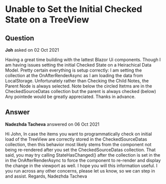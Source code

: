 # Unable to Set the Initial Checked State on a TreeView

## Question

**Joh** asked on 02 Oct 2021

Having a great time building with the lattest Blazor Ui components. Though I am having issues setting the initial Checked State on a Heirachical Data Model. Pretty certain everything is setup correctly: I am setting the collection at the OnAfterRenderAsync as I am loading the data from LocalStorage. Unfortunately rather than Checking the Child Notes, the Parent Node is always selected. Note below the circled Itetms are in the CheckedSourceDatas collection but the parent is always checked (below) Any pointede would be greatly appreciated. Thanks in advance.

## Answer

**Nadezhda Tacheva** answered on 06 Oct 2021

Hi John, In case the items you want to programmatically check on initial load of the TreeView are correctly stored in the CheckedSourceDatas collection, then this behavior most likely stems from the component not being re-rendered after you set the CheckedSourceDatas collection. That said, you may try calling StateHasChanged() after the collection is set in the in the OnAfterRenderAsync to force the component to re-render and display the change in the viewport as well. I hope you will this information useful. I you run across any other concerns, please let us know, so we can step in and assist. Regards, Nadezhda Tacheva
